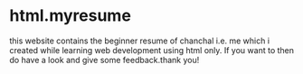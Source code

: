 # html.myresume
this website contains the beginner resume of chanchal i.e. me which i created while learning web development using html only. If you want to then do have a look and give some feedback.thank you!
